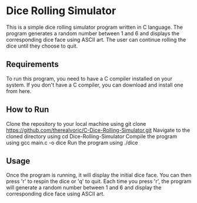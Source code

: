 # Dice Rolling Simulator
This is a simple dice rolling simulator program written in C language. The program generates a random number between 1 and 6 and displays the corresponding dice face using ASCII art. The user can continue rolling the dice until they choose to quit.

## Requirements
To run this program, you need to have a C compiler installed on your system. If you don't have a C compiler, you can download and install one from here.

## How to Run
Clone the repository to your local machine using git clone https://github.com/therealvoric/C-Dice-Rolling-Simulator.git
Navigate to the cloned directory using cd Dice-Rolling-Simulator
Compile the program using gcc main.c -o dice
Run the program using ./dice

## Usage
Once the program is running, it will display the initial dice face. You can then press 'r' to respin the dice or 'q' to quit. Each time you press 'r', the program will generate a random number between 1 and 6 and display the corresponding dice face using ASCII art.
